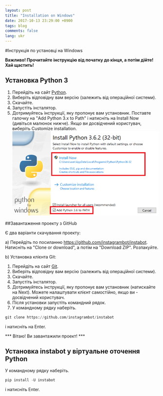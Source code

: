```yaml
---
layout: post
title: "Installation on Windows"
date: 2017-10-13 23:29:00 +0900
tags: blog
comments: false
lang: ukr
---
```

#Інструкція по установці на Windows

**Важливо! Прочитайте інструкцію від початку до кінця, а потім дійте! Хай щастить!**

## Установка Python 3

1. Перейдіть на сайт [Python](https://www.python.org/downloads/).
2. Виберіть відповідну вам версію (залежить від операційної системи).
3. Скачайте.
4. Запустіть інсталятор.
5. Дотримуйтесь інструкції, яку пропонує вам установник. Поставте галочку на "Add Python 3.x to Path" і натисніть на Install Now (дивіться малюнок нижче). Якщо ви досвідчений користувач, виберіть Customize installation.
![Install Python 3 and add to PATH](/assets/install_python_on_Windows.PNG "Install Python 3 and add to PATH")

##Завантаження проекту з GitHub

Є два варіанти скачування проекту:

a) Перейдіть по посиланню https://github.com/instagrambot/instabot. Натисніть на "Clone or download", а потім на "Download ZIP". Розпакуйте.

b) Установка клієнта Git:
1. Перейдіть на сайт [Git](https://git-scm.com/downloads).
2. Виберіть відповідну вам версію (залежить від операційної системи).
3. Скачайте.
4. Запустіть інсталятор.
5. Дотримуйтесь інструкції, яку пропонує вам установник (натискайте на Next). Можете налаштувати клієнт самостійно, якщо ви - досвідчений користувач.
6. Після установки запустіть командний рядок.
7. У командному рядку наберіть.
``` python
git clone https://github.com/instagrambot/instabot
```
і натисніть на Enter.

*** Вітаю! Ви завантажили проект! ***

## Установка instabot у віртуальне оточення Python

У командному рядку наберіть.
``` python
pip install -U instabot
```
і натисніть Enter.